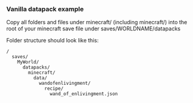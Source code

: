 ### Vanilla datapack example

Copy all folders and files under minecraft/ (including minecraft/) into the root of your minecraft save file under saves/WORLDNAME/datapacks

Folder structure should look like this:

```
/
  saves/
    MyWorld/
      datapacks/
        minecraft/
          data/
            wandofenlivingment/
              recipe/
                wand_of_enlivingment.json
```


